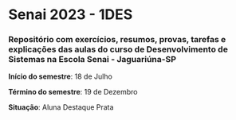 # Senai 2023 - 1DES

### Repositório com exercícios, resumos, provas, tarefas e explicações das aulas do curso de Desenvolvimento de Sistemas na Escola Senai - Jaguariúna-SP

**Início do semestre**: 18 de Julho

**Término do semestre**: 19 de Dezembro

**Situação**: Aluna Destaque Prata

